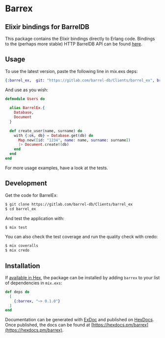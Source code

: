 # Barrex

## Elixir bindings for BarrelDB

This package contains the Elixir bindings directly to Erlang code.
Bindings to the (perhaps more stable) HTTP BarrelDB API can be found [here](https://gitlab.com/barrel-db/Clients/barrel_ex_http).

## Usage

To use the latest version, paste the following line in mix.exs deps:

```elixir
{:barrel_ex,  git: "https://gitlab.com/barrel-db/Clients/barrel_ex", branch: "develop"}
```

And use as you wish:

```elixir
defmodule Users do
  
  alias BarrelEx.{
    Database,
    Document
  }
  
  def create_user(name, surname) do
    with {:ok, db} = Database.get(db) do
      Map.new([id: "1234", name: name, surname: surname])
      |> Document.create!(db)
    end
  end
end
```

For more usage examples, have a look at the tests.

## Development

Get the code for BarrelEx:

```bash
$ git clone https://gitlab.com/barrel-db/Clients/barrel_ex
$ cd barrel_ex
```

And test the application with:

```bash
$ mix test
```

You can also check the test coverage and run the quality check with credo:

```bash
$ mix coveralls
$ mix credo
```


## Installation

If [available in Hex](https://hex.pm/docs/publish), the package can be installed
by adding `barrex` to your list of dependencies in `mix.exs`:

```elixir
def deps do
  [
    {:barrex, "~> 0.1.0"}
  ]
end
```

Documentation can be generated with [ExDoc](https://github.com/elixir-lang/ex_doc)
and published on [HexDocs](https://hexdocs.pm). Once published, the docs can
be found at [https://hexdocs.pm/barrex](https://hexdocs.pm/barrex).

